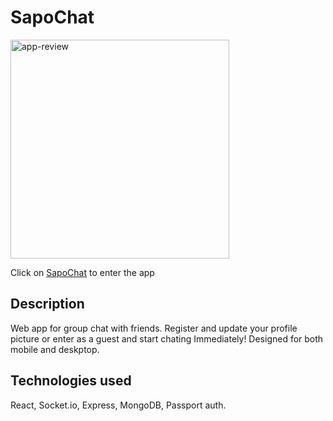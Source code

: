 # SapoChat

<img width="350" onclick="window.open('http://sapochat.herokuapp.com','mywindow')" style="cursor: pointer" class="app-preview" src="https://res.cloudinary.com/ddijwyj2m/image/upload/v1628202415/assetes-portfolio/bfcpqncvypgjj94jsvo8.jpg" alt="app-review"/>

Click on [SapoChat](http://sapochat.herokuapp.com) to enter the app

## Description

Web app for group chat with friends.
Register and update your profile picture or enter as a guest and start chating Immediately!
Designed for both mobile and deskptop.

## Technologies used

React, Socket.io, Express, MongoDB, Passport auth.



